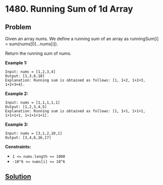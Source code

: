 # 1480. Running Sum of 1d Array

## Problem

Given an array nums. We define a running sum of an array as runningSum[i] = sum(nums[0]…nums[i]).

Return the running sum of nums.

**Example 1:**
```
Input: nums = [1,2,3,4]
Output: [1,3,6,10]
Explanation: Running sum is obtained as follows: [1, 1+2, 1+2+3, 1+2+3+4].
```

**Example 2:**
```
Input: nums = [1,1,1,1,1]
Output: [1,2,3,4,5]
Explanation: Running sum is obtained as follows: [1, 1+1, 1+1+1, 1+1+1+1, 1+1+1+1+1].
```

**Example 3:**
```
Input: nums = [3,1,2,10,1]
Output: [3,4,6,16,17]
```

**Constraints:**
* ```1 <= nums.length <= 1000```
* ```-10^6 <= nums[i] <= 10^6```

## [Solution](answer.py)
